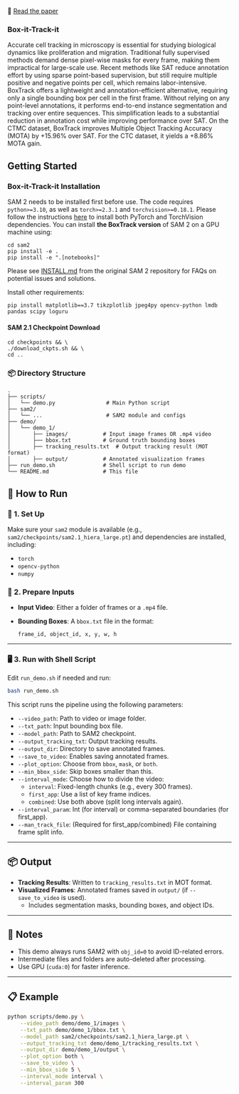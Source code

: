 
📄 [Read the paper](https://www.dfki.de/fileadmin/user_upload/import/16005_108.pdf)

### Box-it-Track-it
Accurate cell tracking in microscopy is essential for studying biological dynamics like proliferation and migration. Traditional fully supervised methods demand dense pixel-wise masks for every frame, making them impractical for large-scale use. Recent methods like SAT reduce annotation effort by using sparse point-based supervision, but still require multiple positive and negative points per cell, which remains labor-intensive. BoxTrack offers a lightweight and annotation-efficient alternative, requiring only a single bounding box per cell in the first frame. Without relying on any point-level annotations, it performs end-to-end instance segmentation and tracking over entire sequences. This simplification leads to a substantial reduction in annotation cost while improving performance over SAT. On the CTMC dataset, BoxTrack improves Multiple Object Tracking Accuracy (MOTA) by +15.96% over SAT. For the CTC dataset, it yields a +8.86% MOTA gain.


## Getting Started

### Box-it-Track-it Installation 

SAM 2 needs to be installed first before use. The code requires `python>=3.10`, as well as `torch>=2.3.1` and `torchvision>=0.18.1`. Please follow the instructions [here](https://github.com/facebookresearch/sam2?tab=readme-ov-file) to install both PyTorch and TorchVision dependencies. You can install **the BoxTrack version** of SAM 2 on a GPU machine using:
```
cd sam2
pip install -e .
pip install -e ".[notebooks]"
```

Please see [INSTALL.md](https://github.com/facebookresearch/sam2/blob/main/INSTALL.md) from the original SAM 2 repository for FAQs on potential issues and solutions.

Install other requirements:
```
pip install matplotlib==3.7 tikzplotlib jpeg4py opencv-python lmdb pandas scipy loguru
```

#### SAM 2.1 Checkpoint Download

```
cd checkpoints && \
./download_ckpts.sh && \
cd ..
```

### 📦 Directory Structure

```
.
├── scripts/
│   └── demo.py                # Main Python script
├── sam2/
│   └── ...                    # SAM2 module and configs
├── demo/
│   └── demo_1/
│       ├── images/           # Input image frames OR .mp4 video
│       ├── bbox.txt          # Ground truth bounding boxes
│       ├── tracking_results.txt  # Output tracking result (MOT format)
│       ├── output/           # Annotated visualization frames
├── run_demo.sh               # Shell script to run demo
└── README.md                 # This file
```

## 🚀 How to Run

### 🔧 1. Set Up

Make sure your `sam2` module is available (e.g., `sam2/checkpoints/sam2.1_hiera_large.pt`) and dependencies are installed, including:
- `torch`
- `opencv-python`
- `numpy`

### 📄 2. Prepare Inputs

- **Input Video**: Either a folder of frames or a `.mp4` file.
- **Bounding Boxes**: A `bbox.txt` file in the format:

  ```
  frame_id, object_id, x, y, w, h
  ```

---

### 🖥 3. Run with Shell Script

Edit `run_demo.sh` if needed and run:

```bash
bash run_demo.sh
```

This script runs the pipeline using the following parameters:

- `--video_path`: Path to video or image folder.
- `--txt_path`: Input bounding box file.
- `--model_path`: Path to SAM2 checkpoint.
- `--output_tracking_txt`: Output tracking results.
- `--output_dir`: Directory to save annotated frames.
- `--save_to_video`: Enables saving annotated frames.
- `--plot_option`: Choose from `bbox`, `mask`, or `both`.
- `--min_bbox_side`: Skip boxes smaller than this.
- `--interval_mode`: Choose how to divide the video:
  - `interval`: Fixed-length chunks (e.g., every 300 frames).
  - `first_app`: Use a list of key frame indices.
  - `combined`: Use both above (split long intervals again).
- `--interval_param`: Int (for interval) or comma-separated boundaries (for first_app).
- `--man_track_file`: (Required for first_app/combined) File containing frame split info.

---
## 📦 Output

- **Tracking Results**: Written to `tracking_results.txt` in MOT format.
- **Visualized Frames**: Annotated frames saved in `output/` (if `--save_to_video` is used).
  - Includes segmentation masks, bounding boxes, and object IDs.

---

## 📝 Notes

- This demo always runs SAM2 with `obj_id=0` to avoid ID-related errors.
- Intermediate files and folders are auto-deleted after processing.
- Use GPU (`cuda:0`) for faster inference.

---

## 📋 Example

```bash
python scripts/demo.py \
    --video_path demo/demo_1/images \
    --txt_path demo/demo_1/bbox.txt \
    --model_path sam2/checkpoints/sam2.1_hiera_large.pt \
    --output_tracking_txt demo/demo_1/tracking_results.txt \
    --output_dir demo/demo_1/output \
    --plot_option both \
    --save_to_video \
    --min_bbox_side 5 \
    --interval_mode interval \
    --interval_param 300
```

